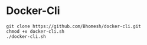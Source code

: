 # Docker-Cli

```
git clone https://github.com/Bhomesh/docker-cli.git
chmod +x docker-cli.sh
./docker-cli.sh
```